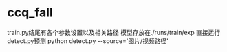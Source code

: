 # ccq_fall
train.py结尾有各个参数设置以及相关路径
模型存放在./runs/train/exp
直接运行detect.py预测
python detect.py --source='图片/视频路径'
